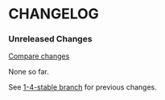 # CHANGELOG

### Unreleased Changes

[Compare changes](https://github.com/codevise/pageflow-outline-navigation-bar/compare/1-4-stable...master)

None so far.

See
[1-4-stable branch](https://github.com/codevise/pageflow-outline-navigation-bar/blob/1-4-stable/CHANGELOG.md)
for previous changes.
